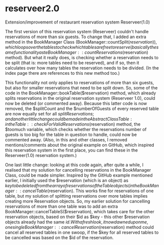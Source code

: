 # reserveer2.0
Extension/improvement of restaurant reservation system Reserveer(1.0)

The first version of this reservation system (Reserveer) couldn't handle reservations of more than six guests. To change that, I added an extra method in the BookManager Class (BookManager::countSplit($reservation)), which loops over the tables to check which tables are free to reserve (basically the same functionality as te BookManager::countReservations($reservation) method). But what it really does, is checking whether a reservation needs to be split (that is: more tables need to be reserved), and if so, then it calculates over how many tables the reservation needs to be divided. (In the index page there are references to this new method too.)

This functionality not only applies to reservations of more than six guests, but also for smaller reservations that need to be split down. So, some of the code in the BookManager::bookTable($reservation) method, which already splits reservations in the original reservation system (Reserveer 1.0), could now be deleted (or commented away). Because this latter code is now removed, the $splitCount and the $numberOfGuests of every reserved table are now equally set for all $splitReservations; and another little change could be made in the Abstract Class Table: in the Table::checkForValidReservations($reservation) method, the $toomuch variable, which checks whether the reservations number of guests is too big for the table in question to handle, could now be commented away. (Also, in this and other classes, I removed mentions/comments about the original example on GitHub, which inspired this reservation system in the first place, you can find these in the Reserveer(1.0) reservation system.)

One last little change: looking at this code again, after quite a while, I realised that my solution for cancelling reservations in the BookManager Class, could be made simpler. Inspired by the GitHub example mentioned earlier, I initially used the $reservation (which is an object) as $key to be deleted from the array of reservations of the Table objects (in the BookManager::cancelTable($reservation). This works fine for reservations of one table, but my solution of splitting reservations over more tables implies creating more Reservation objects. So, my earlier solution for cancelling reservations of more than one table was to add an extra BookManager::cancelTableS($reservation), which takes care for the other reservation objects, based on their $id as $key - this other $reservation objects already had the same $id. With a fresh look, it now dawned upon me, one single BookManager::cancelReservation($reservation) method could cancel all reserved tables in one swoop, if the $key for all reserved tables to be cancelled was based on the $id of the reservation.
